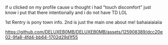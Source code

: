if u clicked on my profile cause u thought i had "touch discomfort" just know i put that there intentionally and i do not have TD LOL

1st Rentry is pony town info. 2nd is just the main one about me! bahaiaiaiaiia

https://github.com/DELUXEB0MB/DELUXEB0MB/assets/125908389/dcc20e02-9fa8-4fd4-bb64-1702d29d1f55

